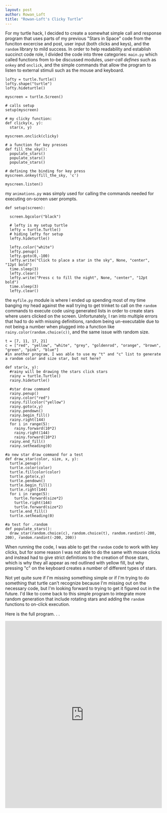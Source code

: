 ```yaml
---
layout: post
author: Rowan_Loft
title: "Rowan-Loft's Clicky Turtle"
---
```


For my turtle hack, I decided to create a somewhat simple call and response program that uses parts of my previous "Stars in Space" code from the funciton excercise and post, user input (both clicks and keys), and the `random` library to mild success. In order to help readability and establish succinct code role, I divided the code into three categories: `main.py` which called functions from to-be discussed modules, *user-call defines* such as `onkey` and `onclick`, and the simple commands that allow the program to listen to external stimuli such as the mouse and keyboard. 

```
lofty = turtle.Turtle()
lofty.shape("turtle")
lofty.hideturtle()

myscreen = turtle.Screen()

# calls setup
setup(myscreen)

# my clicky function:
def clicky(x, y):
  star(x, y)

myscreen.onclick(clicky)

# a function for key presses
def fill_the_sky():
  populate_stars()
  populate_stars()
  populate_stars()
  
# defining the binding for key press
myscreen.onkey(fill_the_sky, 'c')

myscreen.listen()
```

my `animations.py` was simply used for calling the commands needed for executing on-screen user prompts.

```
def setup(screen):
  
  screen.bgcolor("black")
  
  # lefty is my setup turtle
  lefty = turtle.Turtle()
  # hiding lefty for setup
  lefty.hideturtle()
  
  lefty.color("white")
  lefty.penup()
  lefty.goto(0,-100)
  lefty.write("Click to place a star in the sky", None, "center", "12pt bold")
  time.sleep(3)
  lefty.clear()
  lefty.write("Press c to fill the night", None, "center", "12pt bold")
  time.sleep(3)
  lefty.clear()
```

the `myfile.py` module is where I ended up spending most of my time banging my head against the wall trying to get trinket to call on the `random` commands to execute code using generated lists in order to create stars where users clicked on the screen. Unfortunately, I ran into multiple errors that had to do with missing definitions, random being un-executable due to not being a number when plugged into a function like `rainy.color(random.choice(c))`, and the same issue with random size. 

```
t = [7, 11, 17, 21]
c = ["red", "yellow", "white", "grey", "goldenrod", "orange", "brown", "green", "pink", "blue"]
#in another program, I was able to use my "t" and "c" list to generate a random color and size star, but not here?

def star(x, y):
  #rainy will be drawing the stars click stars
  rainy = turtle.Turtle()
  rainy.hideturtle()
  
  #star draw command
  rainy.penup()
  rainy.color("red")
  rainy.fillcolor("yellow")
  rainy.goto(x,y)
  rainy.pendown()
  rainy.begin_fill()
  rainy.right(144)
  for i in range(5):
    rainy.forward(10*2)
    rainy.right(144)
    rainy.forward(10*2)
  rainy.end_fill()
  rainy.setheading(0)
  
#a new star draw command for a test
def draw_star(color, size, x, y):
  turtle.penup()
  turtle.color(color)
  turtle.fillcolor(color)
  turtle.goto(x,y)
  turtle.pendown()
  turtle.begin_fill()
  turtle.right(144)
  for i in range(5):
    turtle.forward(size*2)
    turtle.right(144)
    turtle.forward(size*2)
  turtle.end_fill()
  turtle.setheading(0)

#a test for .random
def populate_stars():
  draw_star(random.choice(c), random.choice(t), random.randint(-200, 200), random.randint(-200, 200))
```

When running the code, I was able to get the `random` code to work with key clicks, but for some reason I was not able to do the same with mouse clicks and instead had to give strict definitions to the creation of those stars, which is why they all appear as red outlined with yellow fill, but why pressing "c" on the keyboard creates a number of different types of stars. 

Not yet quite sure if I'm missing something simple or if I'm trying to do something that turtle can't recognize because I'm missing out on the necessary code, but I'm looking forward to trying to get it figured out in the future. I'd like to come back to this simple program to integrate more random generation that include rotating stars and adding the `random` functions to on-click execution.

Here is the full program. . .

<iframe src="https://trinket.io/embed/python/638114959e" width="100%" height="600" frameborder="0" marginwidth="0" marginheight="0" allowfullscreen></iframe>
